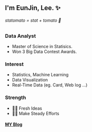 ## I'm EunJin, Lee. ✨
###### statomato = stat + tomato 🍅

### Data Analyst
- Master of Science in Statisics.
- Won 3 Big Data Contest Awards.

### Interest
- Statistics, Machine Learning
- Data Visualization
- Real-Time Data (eg. Card, Web log ...)

### Strength
- 🦸‍♀️ Fresh Ideas
- 🏃‍♀️ Make Steady Efforts

#### [MY Blog](https://blog.naver.com/stat-)


<!--
**statomato/statomato** is a ✨ _special_ ✨ repository because its `README.md` (this file) appears on your GitHub profile.

Here are some ideas to get you started:

- 🔭 I’m currently working on ...
- 🌱 I’m currently learning ...
- 👯 I’m looking to collaborate on ...
- 🤔 I’m looking for help with ...
- 💬 Ask me about ...
- 📫 How to reach me: ...
- 😄 Pronouns: ...
- ⚡ Fun fact: ...
-->
